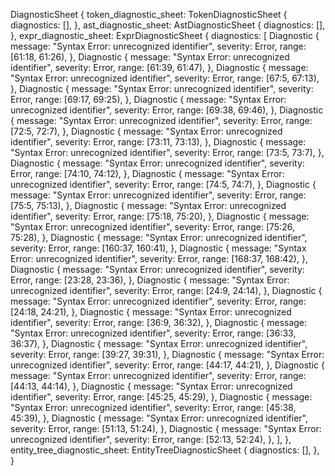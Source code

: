 DiagnosticSheet {
    token_diagnostic_sheet: TokenDiagnosticSheet {
        diagnostics: [],
    },
    ast_diagnostic_sheet: AstDiagnosticSheet {
        diagnostics: [],
    },
    expr_diagnostic_sheet: ExprDiagnosticSheet {
        diagnostics: [
            Diagnostic {
                message: "Syntax Error: unrecognized identifier",
                severity: Error,
                range: [61:18, 61:26),
            },
            Diagnostic {
                message: "Syntax Error: unrecognized identifier",
                severity: Error,
                range: [61:39, 61:47),
            },
            Diagnostic {
                message: "Syntax Error: unrecognized identifier",
                severity: Error,
                range: [67:5, 67:13),
            },
            Diagnostic {
                message: "Syntax Error: unrecognized identifier",
                severity: Error,
                range: [69:17, 69:25),
            },
            Diagnostic {
                message: "Syntax Error: unrecognized identifier",
                severity: Error,
                range: [69:38, 69:46),
            },
            Diagnostic {
                message: "Syntax Error: unrecognized identifier",
                severity: Error,
                range: [72:5, 72:7),
            },
            Diagnostic {
                message: "Syntax Error: unrecognized identifier",
                severity: Error,
                range: [73:11, 73:13),
            },
            Diagnostic {
                message: "Syntax Error: unrecognized identifier",
                severity: Error,
                range: [73:5, 73:7),
            },
            Diagnostic {
                message: "Syntax Error: unrecognized identifier",
                severity: Error,
                range: [74:10, 74:12),
            },
            Diagnostic {
                message: "Syntax Error: unrecognized identifier",
                severity: Error,
                range: [74:5, 74:7),
            },
            Diagnostic {
                message: "Syntax Error: unrecognized identifier",
                severity: Error,
                range: [75:5, 75:13),
            },
            Diagnostic {
                message: "Syntax Error: unrecognized identifier",
                severity: Error,
                range: [75:18, 75:20),
            },
            Diagnostic {
                message: "Syntax Error: unrecognized identifier",
                severity: Error,
                range: [75:26, 75:28),
            },
            Diagnostic {
                message: "Syntax Error: unrecognized identifier",
                severity: Error,
                range: [160:37, 160:41),
            },
            Diagnostic {
                message: "Syntax Error: unrecognized identifier",
                severity: Error,
                range: [168:37, 168:42),
            },
            Diagnostic {
                message: "Syntax Error: unrecognized identifier",
                severity: Error,
                range: [23:28, 23:36),
            },
            Diagnostic {
                message: "Syntax Error: unrecognized identifier",
                severity: Error,
                range: [24:9, 24:14),
            },
            Diagnostic {
                message: "Syntax Error: unrecognized identifier",
                severity: Error,
                range: [24:18, 24:21),
            },
            Diagnostic {
                message: "Syntax Error: unrecognized identifier",
                severity: Error,
                range: [36:9, 36:32),
            },
            Diagnostic {
                message: "Syntax Error: unrecognized identifier",
                severity: Error,
                range: [36:33, 36:37),
            },
            Diagnostic {
                message: "Syntax Error: unrecognized identifier",
                severity: Error,
                range: [39:27, 39:31),
            },
            Diagnostic {
                message: "Syntax Error: unrecognized identifier",
                severity: Error,
                range: [44:17, 44:21),
            },
            Diagnostic {
                message: "Syntax Error: unrecognized identifier",
                severity: Error,
                range: [44:13, 44:14),
            },
            Diagnostic {
                message: "Syntax Error: unrecognized identifier",
                severity: Error,
                range: [45:25, 45:29),
            },
            Diagnostic {
                message: "Syntax Error: unrecognized identifier",
                severity: Error,
                range: [45:38, 45:39),
            },
            Diagnostic {
                message: "Syntax Error: unrecognized identifier",
                severity: Error,
                range: [51:13, 51:24),
            },
            Diagnostic {
                message: "Syntax Error: unrecognized identifier",
                severity: Error,
                range: [52:13, 52:24),
            },
        ],
    },
    entity_tree_diagnostic_sheet: EntityTreeDiagnosticSheet {
        diagnostics: [],
    },
}